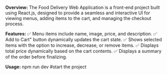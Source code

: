 
**Overview:**
              The Food Delivery Web Application is a front-end project built using React.js, designed to provide a seamless and interactive UI for viewing menus, adding items to the cart, and managing the checkout process.

**Features:**
             ✅ Menu items include name, image, price, and description.
             ✅ Add to Cart" button dynamically updates the cart state.
             ✅ Shows selected items with the option to increase, decrease, or remove items.
             ✅ Displays total price dynamically based on the cart contents.
             ✅ Displays a summary of the order before finalizing.

**Usage:**
            npm run dev #start the project

